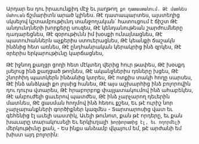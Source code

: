 
Արդար ես դու իրաւունքիդ մէջ եւ յաղթող` քո
դատաստանում.
Թէ մատնես մահուան` ճշմարիտն արած կլինես.
Թէ դատապարտես, այստեղից սկսելով
կշտամբութիւնդ տանջողական` հատուցում է ճիշտ
Թէ անդունդների խորքերը սուզես,
Թէ կենդանութեան շարժումները դադարեցնես,
Թէ զօրութիւնն իմ խօսքի ունայնացնես,
Թէ պատուհաններն աչքերիս ստուերացնես,
Թէ կեանքի ճաշակն ինձնից հետ առնես,
Թէ ընդհանրական կերակրից ինձ զրկես,
Թէ օրերիս երկարութիւնը կարճացնես,


Թէ իջնող քաղցր ցողի հետ մէկտեղ վերից հուր
թափես,
Թէ խօսքդ լսելուց ինձ քաղցած թողնես,
Թէ ականջներիս դռները խցես,
Թէ շնորհիդ պատկերն ինձանից կտրես,
Թէ ոտքիս տակի հողը սարսես,
Թէ ինձ անձկալի քո լոյսից հանես,
Թէ այս աշխարհից ինձ բոլորովին դու դուրս
վտարես,
Թէ հրաբորբոք փայլատակումով ինձ ահաբեկես,
Թէ անբուժելի ցաւերով պատժես,
Թէ ինձ չարչարող դեւերին մատնես,
Թէ ցասման հողմով ինձ հեռու քշես,
Եւ թէ ուրիշ նոր չարչարանքների գործիքներ
կազմես -
Տարտարոսից վատ եւ գեհենից էլ աւելի սաստիկ,
Աւելի թունոտ, քան թէ որդերը, եւ քան խաւարը
տարակուսելի
Եւ երկիւղալի` խորխորատից էլ, եւ ողորմելի`
մերկութիւնը քան, -
Ես ինքս անձամբ վկայում եմ, թէ արժանի եմ
խիստ այդ բոլորին:
